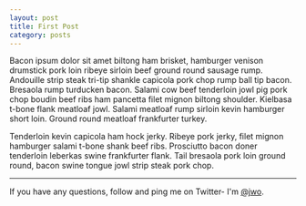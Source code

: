 ```yaml
---
layout: post
title: First Post
category: posts
---
```


Bacon ipsum dolor sit amet biltong ham brisket, hamburger venison drumstick pork
loin ribeye sirloin beef ground round sausage rump. Andouille strip steak
tri-tip shankle capicola pork chop rump ball tip bacon. Bresaola rump turducken
bacon. Salami cow beef tenderloin jowl pig pork chop boudin beef ribs ham
pancetta filet mignon biltong shoulder. Kielbasa t-bone flank meatloaf jowl.
Salami meatloaf rump sirloin kevin hamburger short loin. Ground round meatloaf
frankfurter turkey.

Tenderloin kevin capicola ham hock jerky. Ribeye pork jerky, filet mignon
hamburger salami t-bone shank beef ribs. Prosciutto bacon doner tenderloin
leberkas swine frankfurter flank. Tail bresaola pork loin ground round, bacon
swine tongue jowl strip steak pork chop.

---

If you have any questions, follow and ping me on Twitter- I'm
[@jwo][twitter].

[twitter]: https://twitter.com/jwo
